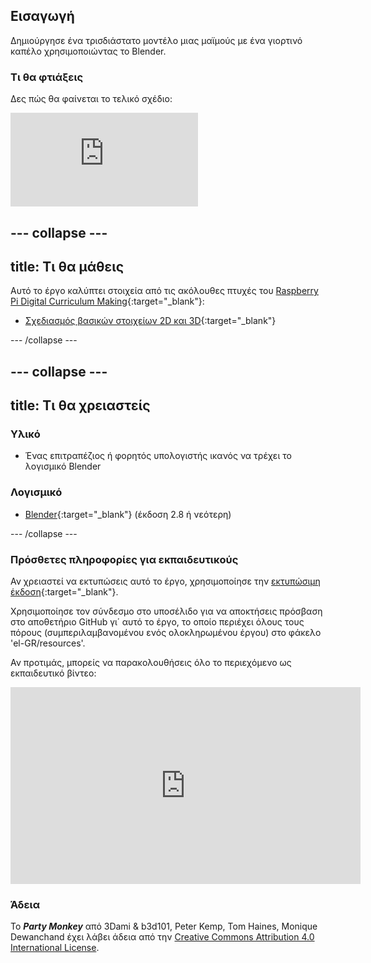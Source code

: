 ## Εισαγωγή

Δημιούργησε ένα τρισδιάστατο μοντέλο μιας μαϊμούς με ένα γιορτινό καπέλο χρησιμοποιώντας το Blender.

### Τι θα φτιάξεις

Δες πώς θα φαίνεται το τελικό σχέδιο:

<div class="responsive-embed responsive-embed--video">
  <iframe class="responsive-embed__iframe" src="https://sketchfab.com/models/11edaf9b8d1b4d62b5b30b28a292df71/embed" frameborder="0" allowvr allowfullscreen mozallowfullscreen="true" webkitallowfullscreen="true"></iframe>
</div>

--- collapse ---
---
title: Τι θα μάθεις
---

Αυτό το έργο καλύπτει στοιχεία από τις ακόλουθες πτυχές του [Raspberry Pi Digital Curriculum Making](http://rpf.io/curriculum){:target="_blank"}:

+ [Σχεδιασμός βασικών στοιχείων 2D και 3D](https://curriculum.raspberrypi.org/design/creator/){:target="_blank"}

--- /collapse ---

--- collapse ---
---
title: Τι θα χρειαστείς
---

### Υλικό

+ Ένας επιτραπέζιος ή φορητός υπολογιστής ικανός να τρέχει το λογισμικό Blender

### Λογισμικό

+ [Blender](https://www.blender.org/download/){:target="_blank"} (έκδοση 2.8 ή νεότερη)

--- /collapse ---

### Πρόσθετες πληροφορίες για εκπαιδευτικούς

Αν χρειαστεί να εκτυπώσεις αυτό το έργο, χρησιμοποίησε την [εκτυπώσιμη έκδοση](https://projects.raspberrypi.org/el-GR/projects/blender-party-monkey/print){:target="_blank"}.

Χρησιμοποίησε τον σύνδεσμο στο υποσέλιδο για να αποκτήσεις πρόσβαση στο αποθετήριο GitHub γι΄ αυτό το έργο, το οποίο περιέχει όλους τους πόρους (συμπεριλαμβανομένου ενός ολοκληρωμένου έργου) στο φάκελο 'el-GR/resources'.

Αν προτιμάς, μπορείς να παρακολουθήσεις όλο το περιεχόμενο ως εκπαιδευτικό βίντεο: 
<iframe width="560" height="315" src="https://www.youtube.com/embed/93ux_JliBew" frameborder="0" allowfullscreen mark="crwd-mark"></iframe> 

### Άδεια

Το ***Party Monkey*** από 3Dami & b3d101, Peter Kemp, Tom Haines, Monique Dewanchand έχει λάβει άδεια από την [Creative Commons Attribution 4.0 International License](http://creativecommons.org/licenses/by-sa/4.0/).